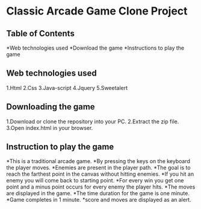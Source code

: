 # Classic Arcade Game Clone Project

## Table of Contents

  *Web technologies used
  *Download the game
  *Instructions to play the game

## Web technologies used

   1.Html
   2.Css
   3.Java-script
   4.Jquery
   5.Sweetalert

## Downloading the game

   1.Download or clone the repository into your PC.
   2.Extract the zip file.
   3.Open index.html in your browser.

## Instruction to play the game
  *This is a traditional arcade game.
  *By pressing the keys on the keyboard the player moves.
  *Enemies are present in the player path.
  *The goal is to reach the farthest point in the canvas without hitting enemies.
  *If you hit an enemy you will come back to starting point.
  *For every win you get one point and a minus point occurs for every enemy the player hits.
  *The moves are displayed in the game.
  *The time duration for the game is one minute.
  *Game completes in 1 minute.
  *score and moves are displayed as an alert.
   
  

